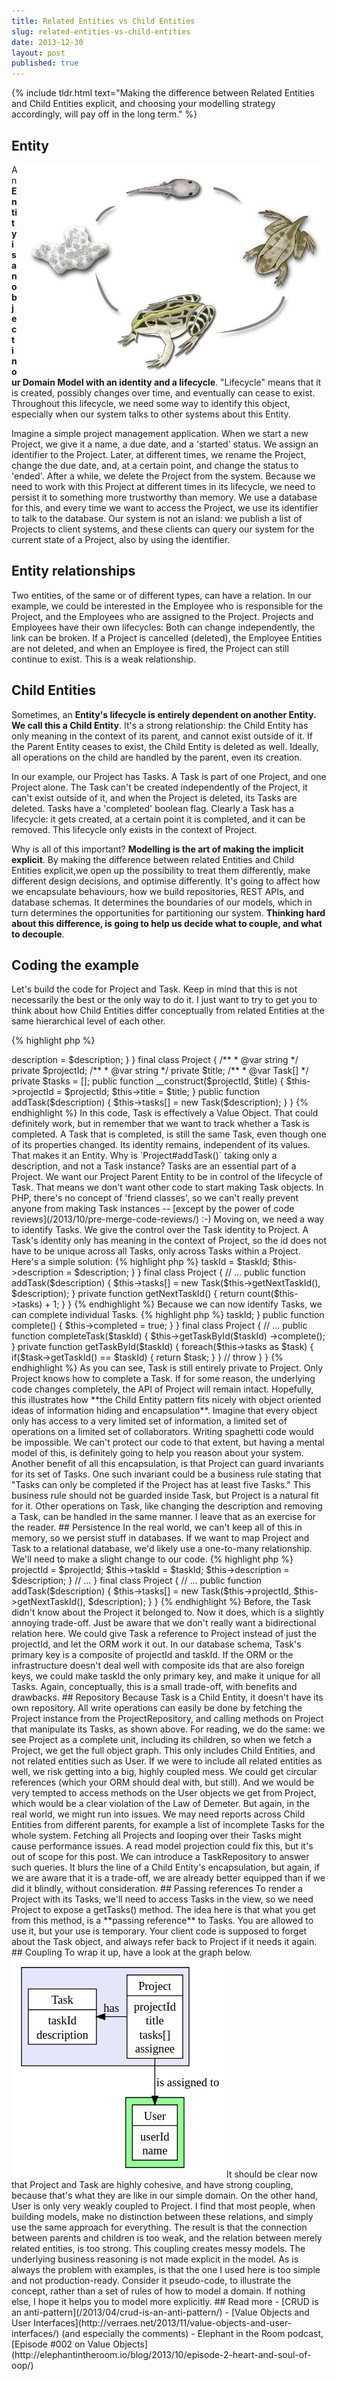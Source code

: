 ```yaml
---
title: Related Entities vs Child Entities
slug: related-entities-vs-child-entities
date: 2013-12-30
layout: post
published: true
---
```


{% include tldr.html text="Making the difference between Related Entities and Child Entities explicit, and choosing your modelling strategy accordingly, will pay off in the long term." %}



## Entity

<img style="float:right;margin-left: 10px" src="/img/posts/2013-12-30-related-entities-vs-child-entities/marshfrog_illus_cropped.jpg" alt="Frog lifecycle">

An **Entity is an object in our Domain Model with an identity and a lifecycle**. "Lifecycle" means that it is created, possibly changes over time, and eventually can cease to exist. Throughout this lifecycle, we need some way to identify this object, especially when our system talks to other systems about this Entity.

Imagine a simple project management application. When we start a new Project, we give it a name, a due date, and a 'started' status. We assign an identifier to the Project. Later, at different times, we rename the Project, change the due date, and, at a certain point, and change the status to 'ended'. After a while, we delete the Project from the system. Because we need to work with this Project at different times in its lifecycle, we need to persist it to something more trustworthy than memory. We use a database for this, and every time we want to access the Project, we use its identifier to talk to the database. Our system is not an island: we publish a list of Projects to client systems, and these clients can query our system for the current state of a Project, also by using the identifier.


## Entity relationships

Two entities, of the same or of different types, can have a relation. In our example, we could be interested in the Employee who is responsible for the Project, and the Employees who are assigned to the Project. Projects and Employees have their own lifecycles: Both can change independently, the link can be broken. If a Project is cancelled (deleted), the Employee Entities are not deleted, and when an Employee is fired, the Project can still continue to exist. This is a weak relationship.


## Child Entities

Sometimes, an **Entity's lifecycle is entirely dependent on another Entity. We call this a Child Entity**. It's a strong relationship: the Child Entity has only meaning in the context of its parent, and cannot exist outside of it. If the Parent Entity ceases to exist, the Child Entity is deleted as well. Ideally, all operations on the child are handled by the parent, even its creation.

In our example, our Project has Tasks. A Task is part of one Project, and one Project alone. The Task can't be created independently of the Project, it can't exist outside of it, and when the Project is deleted, its Tasks are deleted. Tasks have a 'completed' boolean flag. Clearly a Task has a lifecycle: it gets created, at a certain point it is completed, and it can be removed. This lifecycle only exists in the context of Project.

Why is all of this important? **Modelling is the art of making the implicit explicit**. By making the difference between related Entities and Child Entities explicit,we open up the possibility to treat them differently, make different design decisions, and optimise differently. It's going to affect how we encapsulate behaviours, how we build repositories, REST APIs, and database schemas. It determines the boundaries of our models, which in turn determines the opportunities for partitioning our system. **Thinking hard about this difference, is going to help us decide what to couple, and what to decouple**.

## Coding the example

Let's build the code for Project and Task. Keep in mind that this is not necessarily the best or the only way to do it. I just want to try to get you to think about how Child Entities differ conceptually from related Entities at the same hierarchical level of each other.


{% highlight php %}
<?php
final class Task
{
    private $description;

    public function __construct($description)
    {
        $this->description = $description;
    }
}

final class Project
{
    /**
     * @var string
     */
    private $projectId;

    /**
     * @var string
     */
    private $title;

    /**
     * @var Task[]
     */
    private $tasks = [];

    public function __construct($projectId, $title)
    {
        $this->projectId = $projectId;
        $this->title = $title;
    }

    public function addTask($description)
    {
        $this->tasks[] = new Task($description);
    }
}
{% endhighlight %}

In this code, Task is effectively a Value Object. That could definitely work, but in remember that we want to track whether a Task is completed. A Task that is completed, is still the same Task, even though one of its properties changed. Its identity remains, independent of its values. That makes it an Entity.

Why is `Project#addTask()` taking only a description, and not a Task instance? Tasks are an essential part of a Project. We want our Project Parent Entity to be in control of the lifecycle of Task. That means we don't want other code to start making Task objects. In PHP, there's no concept of 'friend classes', so we can't really prevent anyone from making Task instances -- [except by the power of code reviews](/2013/10/pre-merge-code-reviews/) :-)


Moving on, we need a way to identify Tasks. We give the control over the Task identity to Project. A Task's identity only has meaning in the context of Project, so the id does not have to be unique across all Tasks, only across Tasks within a Project. Here's a simple solution:

{% highlight php %}
<?php
final class Task
{
    private $taskId;
    private $description;

    public function __construct($taskId, $description)
    {
        $this->taskId = $taskId;
        $this->description = $description;
    }
}

final class Project
{
    // ...
    public function addTask($description)
    {
        $this->tasks[] = new Task($this->getNextTaskId(), $description);
    }

    private function getNextTaskId()
    {
        return count($this->tasks) + 1;
    }
}
{% endhighlight %}

Because we can now identify Tasks, we can complete individual Tasks.

{% highlight php %}
<?php
final class Task
{
    // ...

    /**
     * @var bool
     */
    private $completed = false;

    public function getTaskId()
    {
        return $this->taskId;
    }

    public function complete()
    {
        $this->completed = true;
    }
}


final class Project
{
    // ...

    public function completeTask($taskId)
    {
        $this->getTaskById($taskId)
            ->complete();
    }

    private function getTaskById($taskId)
    {
        foreach($this->tasks as $task) {
            if($task->getTaskId() == $taskId) {
                return $task;
            }
        }
        // throw
    }
}
{% endhighlight %}

As you can see, Task is still entirely private to Project. Only Project knows how to complete a Task. If for some reason, the underlying code changes completely, the API of Project will remain intact. Hopefully, this illustrates how **the Child Entity pattern fits nicely with object oriented ideas of information hiding and encapsulation**. Imagine that every object only has access to a very limited set of information, a limited set of operations on a limited set of collaborators. Writing spaghetti code would be impossible. We can't protect our code to that extent, but having a mental model of this, is definitely going to help you reason about your system.

Another benefit of all this encapsulation, is that Project can guard invariants for its set of Tasks. One such invariant could be a business rule stating that "Tasks can only be completed if the Project has at least five Tasks." This business rule should not be guarded inside Task, but Project is a natural fit for it.

Other operations on Task, like changing the description and removing a Task, can be handled in the same manner. I leave that as an exercise for the reader.

## Persistence

In the real world, we can't keep all of this in memory, so we persist stuff in databases. If we want to map Project and Task to a relational database, we'd likely use a one-to-many relationship. We'll need to make a slight change to our code.

{% highlight php %}
<?php
final class Task
{
    private $projectId;
    private $taskId;
    private $description;

    public function __construct($projectId, $taskId, $description)
    {
        $this->projectId = $projectId;
        $this->taskId = $taskId;
        $this->description = $description;
    }
    // ...
}

final class Project
{
    // ...
    public function addTask($description)
    {
        $this->tasks[] = new Task($this->projectId, $this->getNextTaskId(), $description);
    }
}
{% endhighlight %}

Before, the Task didn't know about the Project it belonged to. Now it does, which is a slightly annoying trade-off. Just be aware that we don't really want a bidirectional relation here. We could give Task a reference to Project instead of just the projectId, and let the ORM work it out.

In our database schema, Task's primary key is a composite of projectId and taskId. If the ORM or the infrastructure doesn't deal well with composite ids that are also foreign keys, we could make taskId the only primary key, and make it unique for all Tasks. Again, conceptually, this is a small trade-off, with benefits and drawbacks.

## Repository

Because Task is a Child Entity, it doesn't have its own repository. All write operations can easily be done by fetching the Project instance from the ProjectRepository, and calling methods on Project that manipulate its Tasks, as shown above. For reading, we do the same: we see Project as a complete unit, including its children, so when we fetch a Project, we get the full object graph. This only includes Child Entities, and not related entities such as User. If we were to include all related entities as well, we risk getting into a big, highly coupled mess. We could get circular references (which your ORM should deal with, but still). And we would be very tempted to access methods on the User objects we get from Project, which would be a clear violation of the Law of Demeter.

But again, in the real world, we might run into issues. We may need reports across Child Entities from different parents, for example a list of incomplete Tasks for the whole system. Fetching all Projects and looping over their Tasks might cause performance issues. A read model projection could fix this, but it's out of scope for this post. We can introduce a TaskRepository to answer such queries. It blurs the line of a Child Entity's encapsulation, but again, if we are aware that it is a trade-off, we are already better equipped than if we did it blindly, without consideration.

## Passing references

To render a Project with its Tasks, we'll need to access Tasks in the view, so we need Project to expose a getTasks() method. The idea here is that what you get from this method, is a **passing reference** to Tasks. You are allowed to use it, but your use is temporary. Your client code is supposed to forget about the Task object, and always refer back to Project if it needs it again.

## Coupling

To wrap it up, have a look at the graph below.

<!-- Source of this svg is in /graphs/2013-12-30-related-entities-vs-child-entities.dot -->

<svg width="255pt" height="264pt"
 viewBox="0.00 0.00 254.94 264.00" xmlns="http://www.w3.org/2000/svg" xmlns:xlink="http://www.w3.org/1999/xlink">
<g id="graph0" class="graph" transform="scale(1 1) rotate(0) translate(4 260)">
<title>g</title>
<polygon fill="white" stroke="white" points="-4,4 -4,-260 250.941,-260 250.941,4 -4,4"/>
<g id="clust1" class="cluster"><title>cluster_0</title>
<polygon fill="Lavender" stroke="black" points="8,-130 8,-248 209,-248 209,-130 8,-130"/>
</g>
<g id="clust2" class="cluster"><title>cluster_1</title>
<polygon fill="palegreen" stroke="black" points="133,-8 133,-92 203,-92 203,-8 133,-8"/>
</g>
<!-- Project -->
<g id="node1" class="node"><title>Project</title>
<polygon fill="white" stroke="black" points="134.536,-139 134.536,-239 201.464,-239 201.464,-139 134.536,-139"/>
<text text-anchor="middle" x="168" y="-221" font-family="Times,serif" font-size="14.00">Project</text>
<polyline fill="none" stroke="black" points="134.536,-214.2 201.464,-214.2 "/>
<text text-anchor="middle" x="168" y="-196.2" font-family="Times,serif" font-size="14.00">projectId</text>
<text text-anchor="middle" x="168" y="-179.4" font-family="Times,serif" font-size="14.00"> title</text>
<text text-anchor="middle" x="168" y="-162.6" font-family="Times,serif" font-size="14.00"> tasks[]</text>
<text text-anchor="middle" x="168" y="-145.8" font-family="Times,serif" font-size="14.00"> assignee</text>
</g>
<!-- Task -->
<g id="node2" class="node"><title>Task</title>
<polygon fill="white" stroke="black" points="16.1465,-155.8 16.1465,-222.2 97.8535,-222.2 97.8535,-155.8 16.1465,-155.8"/>
<text text-anchor="middle" x="57" y="-204.2" font-family="Times,serif" font-size="14.00">Task</text>
<polyline fill="none" stroke="black" points="16.1465,-197.4 97.8535,-197.4 "/>
<text text-anchor="middle" x="57" y="-179.4" font-family="Times,serif" font-size="14.00">taskId</text>
<text text-anchor="middle" x="57" y="-162.6" font-family="Times,serif" font-size="14.00"> description</text>
</g>
<!-- Project&#45;&gt;Task -->
<g id="edge1" class="edge"><title>Project&#45;&gt;Task</title>
<path fill="none" stroke="black" d="M134.41,-189C126.171,-189 117.164,-189 108.301,-189"/>
<polygon fill="black" stroke="black" points="108.017,-185.5 98.0169,-189 108.017,-192.5 108.017,-185.5"/>
<text text-anchor="middle" x="115.768" y="-194.8" font-family="Times,serif" font-size="14.00">has</text>
</g>
<!-- User -->
<g id="node3" class="node"><title>User</title>
<polygon fill="white" stroke="black" points="141,-16.8 141,-83.2 195,-83.2 195,-16.8 141,-16.8"/>
<text text-anchor="middle" x="167.993" y="-65.2" font-family="Times,serif" font-size="14.00">User</text>
<polyline fill="none" stroke="black" points="141,-58.4 194.986,-58.4 "/>
<text text-anchor="middle" x="167.993" y="-40.4" font-family="Times,serif" font-size="14.00">userId</text>
<text text-anchor="middle" x="167.993" y="-23.6" font-family="Times,serif" font-size="14.00"> name</text>
</g>
<!-- Project&#45;&gt;User -->
<g id="edge2" class="edge"><title>Project&#45;&gt;User</title>
<path fill="none" stroke="black" d="M168,-138.927C168,-124.099 168,-107.947 168,-93.5798"/>
<polygon fill="black" stroke="black" points="171.5,-93.4779 168,-83.4779 164.5,-93.478 171.5,-93.4779"/>
<text text-anchor="middle" x="207.471" y="-105.4" font-family="Times,serif" font-size="14.00"> is assigned to</text>
</g>
</g>
</svg>

It should be clear now that Project and Task are highly cohesive, and have strong coupling, because that's what they are like in our simple domain. On the other hand, User is only very weakly coupled to Project. I find that most people, when building models, make no distinction between these relations, and simply use the same approach for everything. The result is that the connection between parents and children is too weak, and the relation between merely related entities, is too strong. This coupling creates messy models. The underlying business reasoning is not made explicit in the model.

As is always the problem with examples, is that the one I used here is too simple and not production-ready. Consider it pseudo-code, to illustrate the concept, rather than a set of rules of how to model a domain. If nothing else, I hope it helps you to model more explicitly.

## Read more

- [CRUD is an anti-pattern](/2013/04/crud-is-an-anti-pattern/)
- [Value Objects and User Interfaces](http://verraes.net/2013/11/value-objects-and-user-interfaces/) (and especially the comments)
- Elephant in the Room podcast, [Episode #002 on Value Objects](http://elephantintheroom.io/blog/2013/10/episode-2-heart-and-soul-of-oop/)
